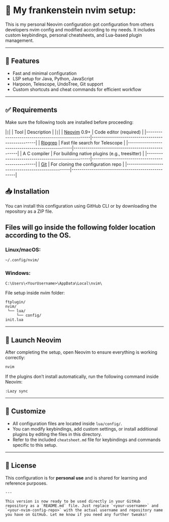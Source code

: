 
# 🧠 My frankenstein nvim setup:


This is my personal Neovim configuration got configuration from others developers nvim config and modified according to my needs. It includes custom keybindings, personal cheatsheets, and Lua-based plugin management.

---

## 🚀 Features

- Fast and minimal configuration
- LSP setup for Java, Python, JavaScript
- Harpoon, Telescope, UndoTree, Git support
- Custom shortcuts and cheat commands for efficient workflow

---

## ✅ Requirements

Make sure the following tools are installed before proceeding:

  
|``````````````````````````````````````````````````|``````````````````````````````````````````````````|
| Tool                                             | Description                                      |
|``````````````````````````````````````````````````|``````````````````````````````````````````````````|
| [Neovim](https://neovim.io/) 0.9+                | Code editor (required)                           |
|--------------------------------------------------|--------------------------------------------------|
| [Ripgrep](https://github.com/BurntSushi/ripgrep) | Fast file search for Telescope                   |
|--------------------------------------------------|--------------------------------------------------|
| A C compiler                                     | For building native plugins (e.g., treesitter)   |
|--------------------------------------------------|--------------------------------------------------|
| [Git](https://git-scm.com/)                      | For cloning the configuration repo               |
|--------------------------------------------------|--------------------------------------------------|

## 📥 Installation

You can install this configuration using GitHub CLI or by downloading the repository as a ZIP file.

Files will go inside the following folder location according to the OS.
---
### Linux/macOS:
```bash
~/.config/nvim/
```

### Windows:
```
C:\Users\<YourUsername>\AppData\Local\nvim\
```

File setup inside nvim folder:
```
ftplugin/
nvim/
 └── lua/
     └── config/
init.lua
```
---

## 🧪 Launch Neovim

After completing the setup, open Neovim to ensure everything is working correctly:

```bash
nvim
```

If the plugins don’t install automatically, run the following command inside Neovim:

```vim
:Lazy sync
```

---

## 🔧 Customize

- All configuration files are located inside `lua/config/`.
- You can modify keybindings, add custom settings, or install additional plugins by editing the files in this directory.
- Refer to the included `cheatsheet.md` file for keybindings and commands specific to this setup.

---

## 📄 License

This configuration is for **personal use** and is shared for learning and reference purposes.
```
---

This version is now ready to be used directly in your GitHub repository as a `README.md` file. Just replace `<your-username>` and `<your-nvim-config-repo>` with the actual username and repository name you have on GitHub. Let me know if you need any further tweaks!
